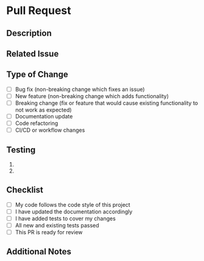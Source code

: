 # Pull Request

## Description
<!-- Provide a detailed description of the changes introduced by this PR -->

## Related Issue
<!-- Reference any related issues (e.g., Fixes #123) -->

## Type of Change
<!-- Mark the appropriate option with an "x" -->
- [ ] Bug fix (non-breaking change which fixes an issue)
- [ ] New feature (non-breaking change which adds functionality)
- [ ] Breaking change (fix or feature that would cause existing functionality to not work as expected)
- [ ] Documentation update
- [ ] Code refactoring
- [ ] CI/CD or workflow changes

## Testing
<!-- Describe the tests you ran to verify your changes -->
1. <!-- Test 1 -->
2. <!-- Test 2 -->

## Checklist
<!-- Mark all applicable items with an "x" -->
- [ ] My code follows the code style of this project
- [ ] I have updated the documentation accordingly
- [ ] I have added tests to cover my changes
- [ ] All new and existing tests passed
- [ ] This PR is ready for review

## Additional Notes
<!-- Add any other relevant information about the PR here -->
